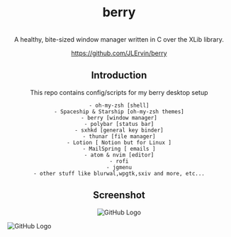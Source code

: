 <div align='center'>
    <h1>berry</h1><br>
</div>

<div align='center'>
	A healthy, bite-sized window manager written in C over the XLib library.

https://github.com/JLErvin/berry





Introduction
------------

This repo contains config/scripts for my berry desktop setup


	- oh-my-zsh [shell]
	- Spaceship & Starship [oh-my-zsh themes]
	- berry [window manager]
	- polybar [status bar]
	- sxhkd [general key binder]
	- thunar [file manager]
	- Lotion [ Notion but for Linux ]
	- MailSpring [ emails ]
	- atom & nvim [editor]
	- rofi
	- jgmenu
	- other stuff like blurwal,wpgtk,sxiv and more, etc...

Screenshot
---------

![GitHub Logo](https://i.imgur.com/rJHShlO.png) </div>
![GitHub Logo](https://i.imgur.com/VzlfkxW.png)


